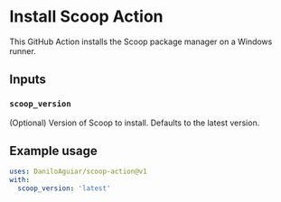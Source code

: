 # Install Scoop Action

This GitHub Action installs the Scoop package manager on a Windows runner.

## Inputs

### `scoop_version`
(Optional) Version of Scoop to install. Defaults to the latest version.

## Example usage

```yaml
uses: DaniloAguiar/scoop-action@v1
with:
  scoop_version: 'latest'
